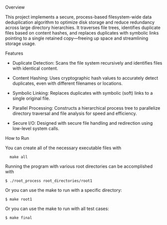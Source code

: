 Overview 

This project implements a secure, process-based filesystem-wide data deduplication algorithm to optimize disk storage and reduce redundancy across large directory hierarchies. It traverses file trees, identifies duplicate files based on content hashes, and replaces duplicates with symbolic links pointing to a single retained copy—freeing up space and streamlining storage usage.

Features

- Duplicate Detection: Scans the file system recursively and identifies files with identical content.

- Content Hashing: Uses cryptographic hash values to accurately detect duplicates, even with different filenames or locations.

- Symbolic Linking: Replaces duplicates with symbolic (soft) links to a single original file.

- Parallel Processing: Constructs a hierarchical process tree to parallelize directory traversal and file analysis for speed and efficiency.

- Secure I/O: Designed with secure file handling and redirection using low-level system calls.

  

How to Run

You can create all of the necessary executable files with
```
  make all
```
Running the program with various root directories can be accomplished with
```
$ ./root_process root_directories/root1
```
Or you can use the make to run with a specific directory:
```
$ make root1
```
Or you can use the make to run with all test cases:
```
$ make final
```
